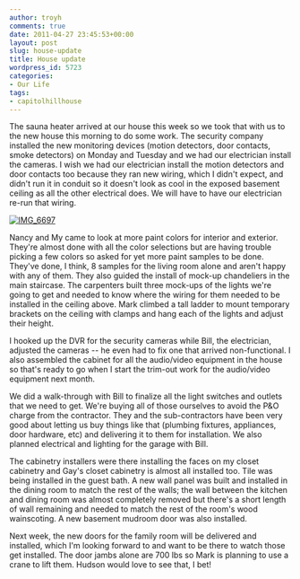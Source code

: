 ```yaml
---
author: troyh
comments: true
date: 2011-04-27 23:45:53+00:00
layout: post
slug: house-update
title: House update
wordpress_id: 5723
categories:
- Our Life
tags:
- capitolhillhouse
---
```


The sauna heater arrived at our house this week so we took that with us to the new house this morning to do some work. The security company installed the new monitoring devices (motion detectors, door contacts, smoke detectors) on Monday and Tuesday and we had our electrician install the cameras. I wish we had our electrician install the motion detectors and door contacts too because they ran new wiring, which I didn't expect, and didn't run it in conduit so it doesn't look as cool in the exposed basement ceiling as all the other electrical does. We will have to have our electrician re-run that wiring. 

[![IMG_6697](http://farm6.static.flickr.com/5028/5664679431_cd8e639f94.jpg)](http://www.flickr.com/photos/troyh/5664679431/)

<!-- more -->

Nancy and My came to look at more paint colors for interior and exterior. They're almost done with all the color selections but are having trouble picking a few colors so asked for yet more paint samples to be done. They've done, I think, 8 samples for the living room alone and aren't happy with any of them. They also guided the install of mock-up chandeliers in the main staircase. The carpenters built three mock-ups of the lights we're going to get and needed to know where the wiring for them needed to be installed in the ceiling above. Mark climbed a tall ladder to mount temporary brackets on the ceiling with clamps and hang each of the lights and adjust their height.

I hooked up the DVR for the security cameras while Bill, the electrician, adjusted the cameras -- he even had to fix one that arrived non-functional. I also assembled the cabinet for all the audio/video equipment in the house so that's ready to go when I start the trim-out work for the audio/video equipment next month. 

We did a walk-through with Bill to finalize all the light switches and outlets that we need to get. We're buying all of those ourselves to avoid the P&O charge from the contractor. They and the sub-contractors have been very good about letting us buy things like that (plumbing fixtures, appliances, door hardware, etc) and delivering it to them for installation. We also planned electrical and lighting for the garage with Bill.

The cabinetry installers were there installing the faces on my closet cabinetry and Gay's closet cabinetry is almost all installed too. Tile was being installed in the guest bath. A new wall panel was built and installed in the dining room to match the rest of the walls; the wall between the kitchen and dining room was almost completely removed but there's a short length of wall remaining and needed to match the rest of the room's wood wainscoting. A new basement mudroom door was also installed.

Next week, the new doors for the family room will be delivered and installed, which I'm looking forward to and want to be there to watch those get installed. The door jambs alone are 700 lbs so Mark is planning to use a crane to lift them. Hudson would love to see that, I bet!
